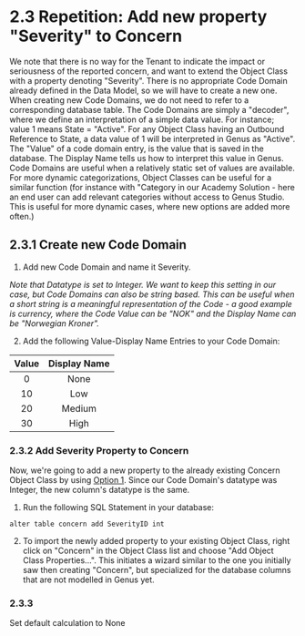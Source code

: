 
# 2.3 Repetition: Add new property "Severity" to Concern

We note that there is no way for the Tenant to indicate the impact or seriousness of the reported concern, and want to extend the Object Class with a property denoting "Severity". There is no appropriate Code Domain already defined in the Data Model, so we will have to create a new one. When creating new Code Domains, we do not need to refer to a corresponding database table. The Code Domains are simply a "decoder", where we define an interpretation of a simple data value. For instance; value 1 means State = "Active". For any Object Class having an Outbound Reference to State, a data value of 1 will be interpreted in Genus as "Active". The "Value" of a code domain entry, is the value that is saved in the database. The Display Name tells us how to interpret this value in Genus. Code Domains are useful when a relatively static set of values are available. For more dynamic categorizations, Object Classes can be useful for a similar function (for instance with "Category in our Academy Solution - here an end user can add relevant categories without access to Genus Studio. This is useful for more dynamic cases, where new options are added more often.)


## 2.3.1 Create new Code Domain

1. Add new Code Domain and name it Severity.

*Note that Datatype is set to Integer. We want to keep this setting in our case, but Code Domains can also be string based. This can be useful when a short string is a meaningful representation of the Code - a good example is currency, where the Code Value can be "NOK" and the Display Name can be "Norwegian Kroner".*

2. Add the following Value-Display Name Entries to your Code Domain:

Value |  Display Name
:-------------------------:|:-------------------------:|
0 | None |
10 | Low |
20 | Medium |
30 | High |


### 2.3.2 Add Severity Property to Concern
Now, we're going to add a new property to the already existing Concern Object Class by using [Option 1](#option-1). Since our Code Domain's datatype was Integer, the new column's datatype is the same.

1. Run the following SQL Statement in your database:
```
alter table concern add SeverityID int
```
2. To import the newly added property to your existing Object Class, right click on "Concern" in the Object Class list and choose "Add Object Class Properties...". This initiates a wizard similar to the one you initially saw then creating "Concern", but specialized for the database columns that are not modelled in Genus yet.



### 2.3.3

Set default calculation to None
